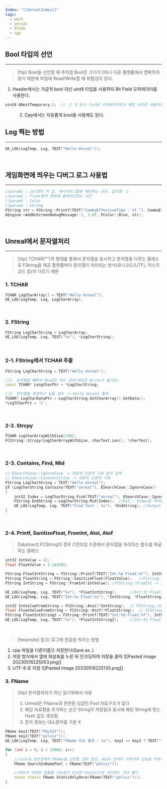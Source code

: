 ```yaml
---
Index: "[[UnrealIndex]]"
tags:
  - work
  - unreal
  - Study
  - cpp
---
```


## Bool 타입의 선언
---
> [!tip] Bool을 선언할 때 주의점
> Bool은 크기가 OS나 다른 플랫폼에서 명확하지 않기 때문에 파일에 Read/Write할 때 위험성이 있다.
   
1. Header에서는 가급적 bool 대신 uint8 타입을 사용하되 Bit Field 오퍼레이터를 사용한다.
```cpp
uint8 bNestTemporary:1;  // :1 은 bit field 오퍼레이터로서 해당 비트만 사용하겠다는 표시
```
   
2. Cpp에서는 자유롭게 bool을 사용해도 된다.
   
   
## Log 찍는 방법
---
```cpp
UE_LOG(LogTemp, Log, TEXT("Hello Unreal"));
```
   
## 게임화면에 띄우는 디버그 로그 사용법
---
```cpp
//param1 : int형의 키 값. 메시지의 ID에 해당하는 숫자. 없으면 -1
//param2 : float형의 화면에 출력하고있는 시간
//param3 : Color
//param4 : String
FString str = FString::Printf(TEXT("ComboEffectiveTime : %f "), ComboEffectiveTime);
GEngine->AddOnScreenDebugMessage(-1, 3.0f, FColor::Blue, str);
```
   
   
## Unreal에서 문자열처리
---
> [!tip]  TCHAR("")의 형태를 통해서 문자열을 표시하고 문자열을 다루는 클래스로 FString을 제공
> 플랫폼마다 문자열이 처리되는 방식(유니코드(UTF), 아스키코드 등)이 다르기 때문

### 1. TCHAR
```cpp
TCHAR LogCharArray[] = TEXT("Hello Unreal");
UE_LOG(LogTemp, Log, LogCharArray);
```
   
### 2. FString
```cpp
FString LogCharString = LogCharArray;
UE_LOG(LogTemp, Log, TEXT("%s"), *LogCharString);
```
   
### 2-1. FString에서 TCHAR 추출
```cpp
FString LogCharString = TEXT("Hello Unreal");

//1. 문자열을 빼와서 Read만 하는 경우(새로운 Write가 불가능)
const TCHAR* LongCharPtr = *LogCharString;   

//2. 문자열을 변경하고 싶을 경우 -> Cello Unreal 출력
TCHAR* LogCharDataPtr = LogCharString.GetCharArray().GetData();
*LogTCharPrt = 'C';
```
   
### 2-2. Strcpy
```cpp
TCHAR LogCharArrayWithSize[100];
FCString::Strcpy(LogCharArrayWithSize, charTest.Len(), *charTest);
```
   
### 2-3. Contains, Find, Mid
```cpp
// ESearchCase::IgnoreCase -> 대문자 소문자 구분 없이 검색
// ESearchCase::CaseSensitive -> 대문자 소문자 구분
FString LogCharString = TEXT("Hello Unreal");
if (LogCharString.Contains(TEXT("unreal"), ESearchCase::IgnoreCase))   //Contains : FStinrg 안에 특정문자열이 있는지 판별
{
	int32 Index = LogCharString.Find(TEXT("unreal"), ESearchCase::IgnoreCase);  //Find : FString 안에 특정문자열의 index 반환
	FString EndString = LogCharString.Mid(Index);  //Mid : Index를 이어받아 그 부분부터의 문자열을 반환
	UE_LOG(LogTemp, Log, TEXT("Find Test : %s"), *EndString); //Output : Unreal
}
```
   
### 2-4. Printf, SanitizeFloat, FromInt, Atoi, Atof
> [!abstract] FCString의 경우 C런타임 수준에서 문자열을 처리하는 함수를 제공하는 클래스
```cpp
int32 IntValue = 32;
float FloatValue = 3.141592;

FString FloatIntString = FString::Printf(TEXT("Int:%d Float:%f"), IntValue, FloatValue);	//FString::Printf -> 해당 포멧의 FString 반환
FString FloatString = FString::SanitizeFloat(FloatValue);	//FString::SanitizeFloat -> Float > String
FString IntString = FString::FromInt(IntValue);	//FString::FromInt -> Int > String

UE_LOG(LogTemp, Log, TEXT("%s"), *FloatIntString);		//Int:32 Float:3.141592
UE_LOG(LogTemp, Log, TEXT("Int:%s Float:%s"), *IntString, *FloatString);		//Int:32 Float:3.141592

int32 IntValueFromString = FCString::Atoi(*IntString);	// FCString::Atoi -> String > Int
float FloatValueFromString = FCString::Atof(*FloatString);	// FCString::Atof -> String > Float
FString FloatIntString2 = FString::Printf(TEXT("Int:%d Float:%f"), IntValueFromString, FloatValueFromString);
UE_LOG(LogTemp, Log, TEXT("%s"), *FloatIntString2);		//Int:32 Float:3.141592
```
   
   
   
> [!example] 참고) 로그에 한글을 띄우는 방법

1. cpp 파일을 다른이름으 저장한다(Save as..)
2. 저장 방식에서 옆에 화살표를 누른 뒤 인코딩하여 저장을 클릭
![[Pasted image 20230516225053.png]]
3.  UTF-8 로 저장
![[Pasted image 20230516225130.png]]
   
   
### 3. FName
> [!tip] 문자열처리가 아닌 읽기위해서 사용
> 1. Unreal은 FName과 관련된 싱글턴 Pool  자료구조가 있다
> 2. 해당 자료형을 추가하는 순간 String이 저장됨과 동시에 해당 String에 맞는 Hash 값도 생성됨
> 3. 문자 정보는 대소문자를 구분 X
   
```cpp
FName key1(TEXT("PELVIS"));
FName key2(TEXT("pelvis"));
UE_LOG(LogTemp, Log, TEXT("FName 비교 결과 : %s"), key1 == key2 ? TEXT("같음") : TEXT("다름"));	// FName 비교 결과 : 같음

for (int i = 0; i < 10000; i++)
{
	//tick과 같은곳에서 FName을 선언할 경우 생성, Hash 검색이 이루어져 성능을 저하시킬 수 있다
	FName SearchInNamePool = FName(TEXT("pelvis"));

	//따라서 여러번 호출될 가능성이 있으면 static으로 처리하는 것이 좋다
	const static FName StaticOnlyOnce(FName(TEXT("pelvis")));
}
```


